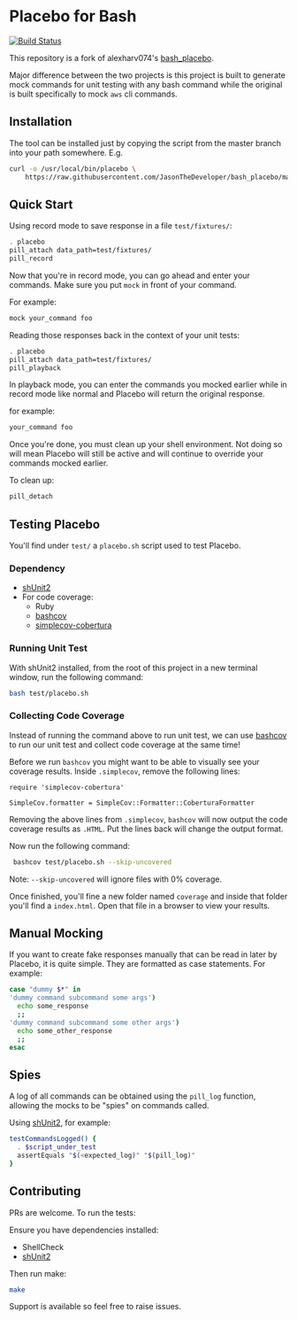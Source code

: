 # Placebo for Bash

[![Build Status](https://dev.azure.com/aussiedevcrew/Bash-Placebo/_apis/build/status/JasonTheDeveloper.bash_placebo?branchName=master)](https://dev.azure.com/aussiedevcrew/Bash-Placebo/_build/latest?definitionId=19&branchName=master)

This repository is a fork of alexharv074's [bash_placebo](https://github.com/alexharv074/bash_placebo).

Major difference between the two projects is this project is built to generate mock commands for unit testing with any bash command while the original is built specifically to mock `aws` cli commands.

## Installation

The tool can be installed just by copying the script from the master branch into your path somewhere. E.g.

```sh
curl -o /usr/local/bin/placebo \
    https://raw.githubusercontent.com/JasonTheDeveloper/bash_placebo/master/placebo
```

## Quick Start

Using record mode to save response in a file `test/fixtures/`:

```sh
. placebo
pill_attach data_path=test/fixtures/
pill_record
```

Now that you're in record mode, you can go ahead and enter your commands. Make sure you put `mock` in front of your command.

For example:

```sh
mock your_command foo
```

Reading those responses back in the context of your unit tests:

```sh
. placebo
pill_attach data_path=test/fixtures/
pill_playback
```

In playback mode, you can enter the commands you mocked earlier while in record mode like normal and Placebo will return the original response.

for example:

```sh
your_command foo
```

Once you're done, you must clean up your shell environment. Not doing so will mean Placebo will still be active and will continue to override your commands mocked earlier.

To clean up:

```sh
pill_detach
```

## Testing Placebo

You'll find under `test/` a `placebo.sh` script used to test Placebo. 

### Dependency

* [shUnit2](https://github.com/kward/shunit2)
* For code coverage:
  * Ruby
  * [bashcov](https://github.com/infertux/bashcov)
  * [simplecov-cobertura](https://github.com/dashingrocket/simplecov-cobertura)

### Running Unit Test

With shUnit2 installed, from the root of this project in a new terminal window, run the following command:

```sh
bash test/placebo.sh
```

### Collecting Code Coverage

Instead of running the command above to run unit test, we can use [bashcov](https://github.com/infertux/bashcov) to run our unit test and collect code coverage at the same time!

Before we run `bashcov` you might want to be able to visually see your coverage results. Inside `.simplecov`, remove the following lines:

```text
require 'simplecov-cobertura'

SimpleCov.formatter = SimpleCov::Formatter::CoberturaFormatter
```

Removing the above lines from `.simplecov`, `bashcov` will now output the code coverage results as `.HTML`. Put the lines back will change the output format.

Now run the following command:

```sh
 bashcov test/placebo.sh --skip-uncovered
```

Note: `--skip-uncovered` will ignore files with 0% coverage.

Once finished, you'll fine a new folder named `coverage` and inside that folder you'll find a `index.html`. Open that file in a browser to view your results.

## Manual Mocking

If you want to create fake responses manually that can be read in later by Placebo, it is quite simple. They are formatted as case statements. For example:

```sh
case "dummy $*" in
'dummy command subcommand some args')
  echo some_response
  ;;
'dummy command subcommand some other args')
  echo some_other_response
  ;;
esac
```

## Spies

A log of all commands can be obtained using the `pill_log` function, allowing the mocks to be "spies" on commands called. 

Using [shUnit2](https://github.com/kward/shunit2), for example:

```sh
testCommandsLogged() {
  . $script_under_test
  assertEquals "$(<expected_log)" "$(pill_log)"
}
```

## Contributing

PRs are welcome. To run the tests:

Ensure you have dependencies installed:

- ShellCheck
- [shUnit2](https://github.com/kward/shunit2)

Then run make:

```sh
make
```

Support is available so feel free to raise issues.
